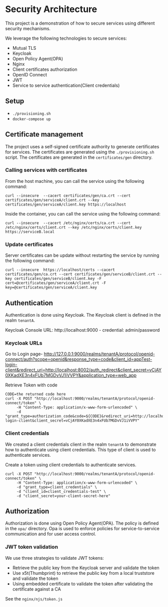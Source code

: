 # Security Architecture
This project is a demonstration of how to secure services using different security mechanisms. 

We leverage the following technologies to secure services:
- Mutual TLS
- Keycloak
- Open Policy Agent(OPA)
- Nginx
- Client certificates authorization
- OpenID Connect
- JWT
- Service to service authentication(Client credentials)

## Setup
- `./provisioning.sh`
- `docker-compose up`

## Certificate management
The project uses a self-signed certificate authority to generate certificates for services. 
The certificates are generated using the `./provisioning.sh` script. The certificates are generated in the `certificates/gen` directory.

### Calling services with certificates
From the host machine, you can call the service using the following command:
```
curl --insecure  --cacert certificates/gen/ca.crt --cert certificates/gen/serviceA/client.crt --key certificates/gen/serviceA/client.key https://localhost
```
Inside the container, you can call the service using the following command:
```
curl --insecure  --cacert /etc/nginx/certs/ca.crt --cert /etc/nginx/certs/client.crt --key /etc/nginx/certs/client.key https://serviceB.local
```

### Update certificates
Server certificates can be update without restarting the service by running the following command:
```
curl --insecure  https://localhost/certs --cacert certificates/gen/ca.crt --cert certificates/gen/serviceB/client.crt --key certificates/gen/serviceB/client.key -F cert=@certificates/gen/serviceA/client.crt -F key=@certificates/gen/serviceA/client.key
```

## Authentication
Authentication is done using Keycloak. The Keycloak client is defined in the realm `tenantA`. 

Keycloak Console URL: http://localhost:9000 - credential: admin/password

### Keycloak URLs
Go to Login page-  http://127.0.0.1:9000/realms/tenantA/protocol/openid-connect/auth?scope=openid&response_type=code&client_id=appTest-login-client&redirect_uri=http://localhost:8002/auth_redirect&client_secret=vCjAY0XKadXE3n4xFUb7MGDvVJ1iVVPY&application_type=web_app

Retrieve Token with code
```
CODE=the returned code here
curl -X POST "http://localhost:9000/realms/tenantA/protocol/openid-connect/token" \
     -H "Content-Type: application/x-www-form-urlencoded" \
     -d "grant_type=authorization_code&code=${CODE}&redirect_uri=http://localhost:8002/auth_redirect&client_id=appTest-login-client&client_secret=vCjAY0XKadXE3n4xFUb7MGDvVJ1iVVPY"
```

### Client credentials
We created a client credentials client in the realm `tenantA` to demonstrate how to authenticate using client credentials.
This type of client is used to authenticate services.

Create a token using client credentials to authenticate services.
```
curl -X POST "http://localhost:9000/realms/tenantA/protocol/openid-connect/token" \
     -H "Content-Type: application/x-www-form-urlencoded" \
     -d "grant_type=client_credentials" \
     -d "client_id=client_credentials-test" \
     -d "client_secret=your-client-secret-here"
```

## Authorization
Authorization is done using Open Policy Agent(OPA). The policy is defined in the `opa/` directory.
Opa is used to enforce policies for service-to-service communication and for user access control.

### JWT token validation
We use three strategies to validate JWT tokens:
- Retrieve the public key from the Keycloak server and validate the token
- Use x5t(Thumbprint) to retrieve the public key from a local truststore and validate the token
- Using embedded certificate to validate the token after validating the certificate against a CA

See the `nginx/njs/token.js`

